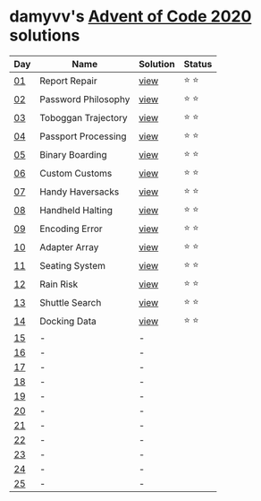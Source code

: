 # damyvv's [Advent of Code 2020](https://adventofcode.com/2020) solutions

|Day|Name|Solution|Status|
|---|---|---|---|
|[01](https://adventofcode.com/2020/day/1)|Report Repair|[view](/day1.rb)|⭐ ⭐|
|[02](https://adventofcode.com/2020/day/2)|Password Philosophy|[view](/day2.rb)|⭐ ⭐|
|[03](https://adventofcode.com/2020/day/3)|Toboggan Trajectory|[view](/day3.rb)|⭐ ⭐|
|[04](https://adventofcode.com/2020/day/4)|Passport Processing|[view](/day4.rb)|⭐ ⭐|
|[05](https://adventofcode.com/2020/day/5)|Binary Boarding|[view](/day5.rb)|⭐ ⭐|
|[06](https://adventofcode.com/2020/day/6)|Custom Customs|[view](/day6.rb)|⭐ ⭐|
|[07](https://adventofcode.com/2020/day/7)|Handy Haversacks|[view](/day6.rb)|⭐ ⭐|
|[08](https://adventofcode.com/2020/day/8)|Handheld Halting|[view](/day8.rb)|⭐ ⭐|
|[09](https://adventofcode.com/2020/day/9)|Encoding Error|[view](/day9.rb)|⭐ ⭐|
|[10](https://adventofcode.com/2020/day/10)|Adapter Array|[view](/day10.rb)|⭐ ⭐|
|[11](https://adventofcode.com/2020/day/11)|Seating System|[view](/day11.rb)|⭐ ⭐|
|[12](https://adventofcode.com/2020/day/12)|Rain Risk|[view](/day12.rb)|⭐ ⭐|
|[13](https://adventofcode.com/2020/day/13)|Shuttle Search|[view](/day13.rb)|⭐ ⭐|
|[14](https://adventofcode.com/2020/day/14)|Docking Data|[view](/day14.rb)|⭐ ⭐|
|[15](https://adventofcode.com/2020/day/15)|-|-||
|[16](https://adventofcode.com/2020/day/16)|-|-||
|[17](https://adventofcode.com/2020/day/17)|-|-||
|[18](https://adventofcode.com/2020/day/18)|-|-||
|[19](https://adventofcode.com/2020/day/19)|-|-||
|[20](https://adventofcode.com/2020/day/20)|-|-||
|[21](https://adventofcode.com/2020/day/21)|-|-||
|[22](https://adventofcode.com/2020/day/22)|-|-||
|[23](https://adventofcode.com/2020/day/23)|-|-||
|[24](https://adventofcode.com/2020/day/24)|-|-||
|[25](https://adventofcode.com/2020/day/25)|-|-||
